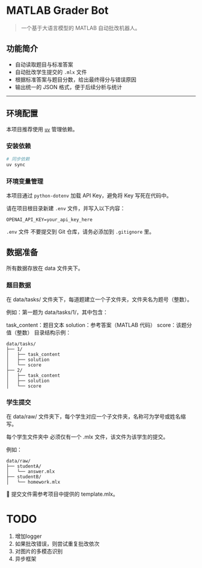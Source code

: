 # MATLAB Grader Bot

> 一个基于大语言模型的 MATLAB 自动批改机器人。

## 功能简介

- 自动读取题目与标准答案
- 自动批改学生提交的 `.mlx` 文件
- 根据标准答案与题目分数，给出最终得分与错误原因
- 输出统一的 JSON 格式，便于后续分析与统计

---

## 环境配置

本项目推荐使用 [`uv`](https://github.com/astral-sh/uv) 管理依赖。

### 安装依赖

```bash
# 同步依赖
uv sync
```


### 环境变量管理
本项目通过 `python-dotenv` 加载 API Key，避免将 Key 写死在代码中。

请在项目根目录新建 `.env` 文件，并写入以下内容：

```
OPENAI_API_KEY=your_api_key_here
```
`.env` 文件 不要提交到 Git 仓库，请务必添加到 `.gitignore` 里。

## 数据准备
所有数据存放在 data 文件夹下。

### 题目数据
在 data/tasks/ 文件夹下，每道题建立一个子文件夹，文件夹名为题号（整数）。

例如：第一题为 data/tasks/1/，其中包含：

task_content：题目文本
solution：参考答案（MATLAB 代码）
score：该题分值（整数）
目录结构示例：

```
data/tasks/
├── 1/
│   ├── task_content
│   ├── solution
│   └── score
├── 2/
│   ├── task_content
│   ├── solution
│   └── score
```

### 学生提交
在 data/raw/ 文件夹下，每个学生对应一个子文件夹，名称可为学号或姓名缩写。

每个学生文件夹中 必须仅有一个 .mlx 文件，该文件为该学生的提交。

例如：

```
data/raw/
├── studentA/
│   └── answer.mlx
├── studentB/
│   └── homework.mlx
```

📌 提交文件需参考项目中提供的 template.mlx。

# TODO
1. 增加logger
2. 如果批改错误，则尝试重复批改依次
3. 对图片的多模态识别
4. 异步框架